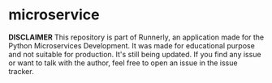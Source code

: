 microservice
============

**DISCLAIMER** This repository is part of Runnerly, an application made for
the Python Microservices Development. It was made for educational
purpose and not suitable for production. It's still being updated.
If you find any issue or want to talk with the author, feel free to
open an issue in the issue tracker.
